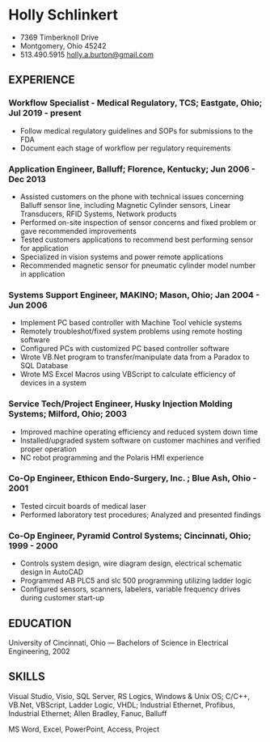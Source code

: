 # Holly Schlinkert
* 7369 Timberknoll Drive
* Montgomery, Ohio 45242
* 513.490.5915
holly.a.burton@gmail.com

## EXPERIENCE

### Workflow Specialist - Medical Regulatory, TCS; Eastgate, Ohio; Jul 2019 - present
* Follow medical regulatory guidelines and SOPs for submissions to the FDA
* Document each stage of workflow per regulatory requirements

### Application Engineer, Balluff; Florence, Kentucky; Jun 2006 - Dec 2013
* Assisted customers on the phone with technical issues concerning Balluff sensor line, including Magnetic Cylinder sensors, Linear Transducers, RFID Systems, Network products
* Performed on-site inspection of sensor concerns and fixed problem or gave recommended improvements
* Tested customers applications to recommend best performing sensor for application
* Specialized in vision systems and power remote applications
* Recommended magnetic sensor for pneumatic cylinder model number in application

### Systems Support Engineer, MAKINO; Mason, Ohio; Jan 2004 - Jun 2006
* Implement PC based controller with Machine Tool vehicle systems
* Remotely troubleshot/fixed system problems using remote hosting software
* Configured PCs with customized PC based controller software
* Wrote VB.Net program to transfer/manipulate data from a Paradox to SQL Database
* Wrote MS Excel Macros using VBScript to calculate efficiency of devices in a system

### Service Tech/Project Engineer, Husky Injection Molding Systems; Milford, Ohio; 2003
* Improved machine operating efficiency and reduced system down time
* Installed/upgraded system software on customer machines and verified proper operation
* NC robot programming and the Polaris HMI experience

### Co-Op Engineer, Ethicon Endo-Surgery, Inc. ; Blue Ash, Ohio - 2001 		       	                        
* Tested circuit boards of medical laser
* Performed laboratory test procedures; Analyzed and presented findings

### Co-Op Engineer, Pyramid Control Systems; Cincinnati, Ohio; 1999 - 2000		
* Controls system design, wire diagram design, electrical schematic design in AutoCAD
* Programmed AB PLC5 and slc 500 programming utilizing ladder logic
* Configured sensors, scanners, labelers, variable frequency drives during customer start-up

## EDUCATION
University of Cincinnati, Ohio — Bachelors of Science in Electrical Engineering, 2002

## SKILLS
Visual Studio, Visio, SQL Server, RS Logics, Windows & Unix OS; C/C++, VB.Net, VBScript, Ladder Logic, VHDL; Industrial Ethernet, Profibus, Industrial Ethernet; Allen Bradley, Fanuc, Balluff

MS Word, Excel, PowerPoint, Access, Project

